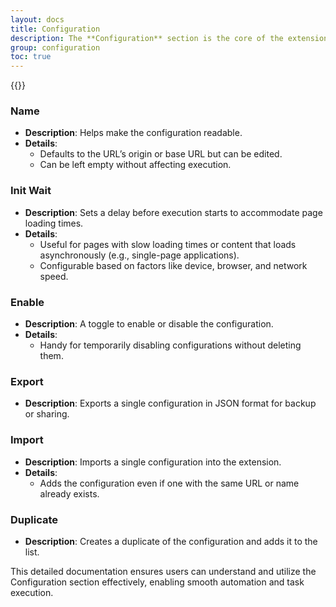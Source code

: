 ```yaml
---
layout: docs
title: Configuration
description: The **Configuration** section is the core of the extension, serving as the starting point for all tasks performed by actions. Below is a detailed explanation of its fields and features
group: configuration
toc: true
---
```


{{<img configuration.png>}}

### Name
- **Description**: Helps make the configuration readable.
- **Details**:
  - Defaults to the URL’s origin or base URL but can be edited.
  - Can be left empty without affecting execution.

### Init Wait
- **Description**: Sets a delay before execution starts to accommodate page loading times.
- **Details**:
  - Useful for pages with slow loading times or content that loads asynchronously (e.g., single-page applications).
  - Configurable based on factors like device, browser, and network speed.

### Enable
- **Description**: A toggle to enable or disable the configuration.
- **Details**:
  - Handy for temporarily disabling configurations without deleting them.

### Export
- **Description**: Exports a single configuration in JSON format for backup or sharing.

### Import
- **Description**: Imports a single configuration into the extension.
- **Details**:
  - Adds the configuration even if one with the same URL or name already exists.

### Duplicate
- **Description**: Creates a duplicate of the configuration and adds it to the list.


This detailed documentation ensures users can understand and utilize the Configuration section effectively, enabling smooth automation and task execution.

